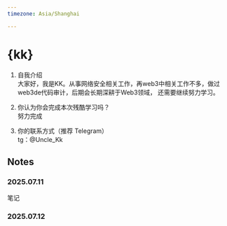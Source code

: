 ```yaml
---
timezone: Asia/Shanghai

---
```


# {kk}

1. 自我介绍  
   大家好，我是KK。从事网络安全相关工作，再web3中相关工作不多，做过web3de代码审计，后期会长期深耕于Web3领域， 还需要继续努力学习。
   
2. 你认为你会完成本次残酷学习吗？  
   努力完成
3. 你的联系方式（推荐 Telegram）  
   tg：@Uncle_Kk

## Notes

<!-- Content_START -->

### 2025.07.11

笔记

### 2025.07.12

<!-- Content_END -->
